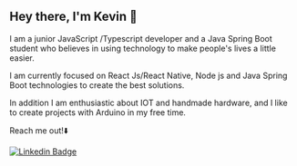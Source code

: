 ## Hey there, I'm Kevin  👋

I am a junior JavaScript /Typescript developer and a Java Spring Boot student who believes in using technology to make people's lives a little easier.

I am currently focused on React Js/React Native, Node js and Java Spring Boot technologies to create the best solutions. 

In addition I am enthusiastic about IOT and handmade hardware, and I like to create projects with Arduino in my free time.

Reach me out!⬇️

[![Linkedin Badge](https://img.shields.io/badge/-Kevin%20Rangel-blue?style=flat-square&logo=Linkedin&logoColor=white&link=https://www.linkedin.com/in/kevin-rangel-moreira-a282b780/)](https://www.linkedin.com/in/kevin-rangel-moreira-a282b780/) 
